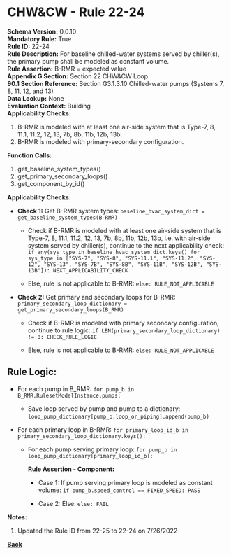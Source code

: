 
# CHW&CW - Rule 22-24  

**Schema Version:** 0.0.10  
**Mandatory Rule:** True  
**Rule ID:** 22-24  
**Rule Description:** For baseline chilled-water systems served by chiller(s), the primary pump shall be modeled as constant volume.  
**Rule Assertion:** B-RMR = expected value  
**Appendix G Section:** Section 22 CHW&CW Loop  
**90.1 Section Reference:** Section G3.1.3.10 Chilled-water pumps (Systems 7, 8, 11, 12, and 13)  
**Data Lookup:** None  
**Evaluation Context:** Building  
**Applicability Checks:**  

1. B-RMR is modeled with at least one air-side system that is Type-7, 8, 11.1, 11.2, 12, 13, 7b, 8b, 11b, 12b, 13b.
2. B-RMR is modeled with primary-secondary configuration.

**Function Calls:**  

1. get_baseline_system_types()
2. get_primary_secondary_loops()
3. get_component_by_id()

**Applicability Checks:**  

- **Check 1:** Get B-RMR system types: `baseline_hvac_system_dict = get_baseline_system_types(B-RMR)`

  - Check if B-RMR is modeled with at least one air-side system that is Type-7, 8, 11.1, 11.2, 12, 13, 7b, 8b, 11b, 12b, 13b, i.e. with air-side system served by chiller(s), continue to the next applicability check: `if any(sys_type in baseline_hvac_system_dict.keys() for sys_type in ["SYS-7", "SYS-8", "SYS-11.1", "SYS-11.2", "SYS-12", "SYS-13", "SYS-7B", "SYS-8B", "SYS-11B", "SYS-12B", "SYS-13B"]): NEXT_APPLICABILITY_CHECK`

  - Else, rule is not applicable to B-RMR: `else: RULE_NOT_APPLICABLE`

- **Check 2:** Get primary and secondary loops for B-RMR: `primary_secondary_loop_dictionary = get_primary_secondary_loops(B_RMR)`

  - Check if B-RMR is modeled with primary secondary configuration, continue to rule logic: `if LEN(primary_secondary_loop_dictionary) != 0: CHECK_RULE_LOGIC`

  - Else, rule is not applicable to B-RMR: `else: RULE_NOT_APPLICABLE`

## Rule Logic:

- For each pump in B_RMR: `for pump_b in B_RMR.RulesetModelInstance.pumps:`

  - Save loop served by pump and pump to a dictionary: `loop_pump_dictionary[pump_b.loop_or_piping].append(pump_b)`

- For each primary loop in B-RMR: `for primary_loop_id_b in primary_secondary_loop_dictionary.keys():`

  - For each pump serving primary loop: `for pump_b in loop_pump_dictionary[primary_loop_id_b]:`

    **Rule Assertion - Component:**

    - Case 1: If pump serving primary loop is modeled as constant volume: `if pump_b.speed_control == FIXED_SPEED: PASS`

    - Case 2: Else: `else: FAIL`

**Notes:**

1. Updated the Rule ID from 22-25 to 22-24 on 7/26/2022

**[Back](../_toc.md)**
